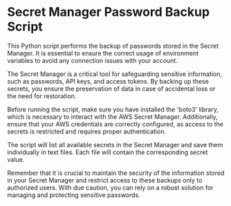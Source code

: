 # Secret Manager Password Backup Script
This Python script performs the backup of passwords stored in the Secret Manager. It is essential to ensure the correct usage of environment variables to avoid any connection issues with your account.

The Secret Manager is a critical tool for safeguarding sensitive information, such as passwords, API keys, and access tokens. By backing up these secrets, you ensure the preservation of data in case of accidental loss or the need for restoration.

Before running the script, make sure you have installed the 'boto3' library, which is necessary to interact with the AWS Secret Manager. Additionally, ensure that your AWS credentials are correctly configured, as access to the secrets is restricted and requires proper authentication.

The script will list all available secrets in the Secret Manager and save them individually in text files. Each file will contain the corresponding secret value.

Remember that it is crucial to maintain the security of the information stored in your Secret Manager and restrict access to these backups only to authorized users. With due caution, you can rely on a robust solution for managing and protecting sensitive passwords.
